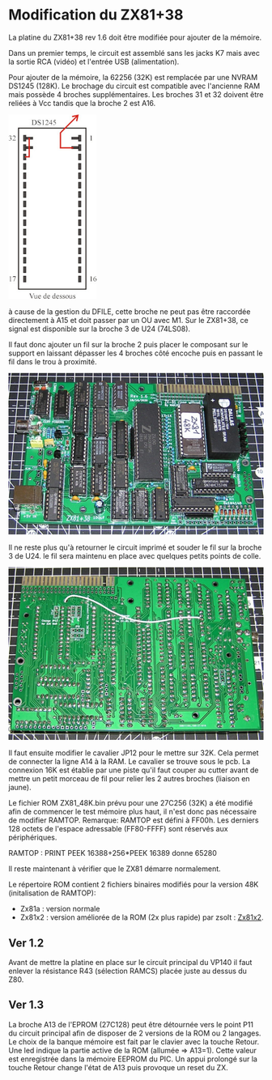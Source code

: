 # Modification du ZX81+38

La platine du ZX81+38 rev 1.6 doit être modifiée pour ajouter de la mémoire.

Dans un premier temps, le circuit est assemblé sans les jacks K7 mais avec la sortie RCA (vidéo) et l'entrée USB (alimentation).

Pour ajouter de la mémoire, la 62256 (32K) est remplacée par une NVRAM DS1245 (128K). Le brochage du circuit est compatible avec l'ancienne RAM mais possède 4 broches supplémentaires. Les broches 31 et 32 doivent être reliées à Vcc tandis que la broche 2 est A16.

![Modif_DS1245](./modif_DS1245.jpg?raw=true "Optional Title")


à cause de la gestion du DFILE, cette broche ne peut pas être raccordée directement à A15 et doit passer par un OU avec M1.
Sur le ZX81+38, ce signal est disponible sur la broche 3 de U24 (74LS08).

Il faut donc ajouter un fil sur la broche 2 puis placer le composant sur le support en laissant dépasser les 4 broches côté encoche puis en passant le fil dans le trou à proximité.


![ZX81+38_Front](./ZX81_Front.jpg?raw=true "Optional Title")

Il ne reste plus qu'à retourner le circuit imprimé et souder le fil sur la broche 3 de U24. le fil sera maintenu en place avec quelques petits points de colle.

![ZX81+38_Back](./ZX81_back.jpg?raw=true "Optional Title")

Il faut ensuite modifier le cavalier JP12 pour le mettre sur 32K. Cela permet de connecter la ligne A14 à la RAM.
Le cavalier se trouve sous le pcb. La connexion 16K est établie par une piste qu'il faut couper au cutter avant de mettre un petit morceau de fil pour relier les 2 autres broches (liaison en jaune).



Le fichier ROM ZX81_48K.bin prévu pour une 27C256 (32K) a été modifié afin de commencer le test mémoire plus haut, il n'est donc pas nécessaire de modifier RAMTOP.
Remarque: RAMTOP est défini à FF00h. Les derniers 128 octets de l'espace adressable (FF80-FFFF) sont réservés aux périphériques.

RAMTOP : PRINT PEEK 16388+256*PEEK 16389 donne 65280


Il reste maintenant à vérifier que le ZX81 démarre normalement.

Le répertoire ROM contient 2 fichiers binaires modifiés pour la version 48K (initalisation de RAMTOP):
- Zx81a : version normale
- Zx81x2 : version améliorée de la ROM (2x plus rapide) par zsolt : [Zx81x2](https://www.sinclairzxworld.com/viewtopic.php?f=5&t=2986).

## Ver 1.2
Avant de mettre la platine en place sur le circuit principal du VP140 il faut enlever la résistance R43 (sélection RAMCS) placée juste au dessus du Z80.

## Ver 1.3
La broche A13 de l'EPROM (27C128) peut être détournée vers le point P11 du circuit principal afin de disposer de 2 versions de la ROM ou 2 langages.
Le choix de la banque mémoire est fait par le clavier avec la touche Retour. Une led indique la partie active de la ROM (allumée => A13=1). Cette valeur est enregistrée dans la mémoire EEPROM du PIC.
Un appui prolongé sur la touche Retour change l'état de A13 puis provoque un reset du ZX.








